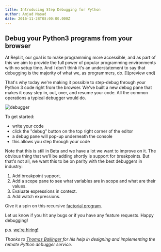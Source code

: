 ```yaml
---
title: Introducing Step Debugging for Python
author: Amjad Masad
date: 2016-11-28T08:00:00.000Z
---
```


## Debug your Python3 programs from your browser

At Repl.it, our goal is to make programming more accessible, and as part of this
we aim to provide the full power of popular programming environments with no
setup time. And I don't think it's an understatement to say that debugging is
the majority of what we, as programmers, do. [](preview end)

That's why today we're making it possible to step-debug through your Python 3
code right from the browser. We've built a new debug pane that makes it easy
step in, out, over, and resume your code. All the common operations a typical
debugger would do.

![debugger](https://i.imgur.com/oerWaQR.gif)

To get started:

* write your code
* click the "debug" button on the top right corner of the editor
* a debug pane will pop-up underneath the console
* this allows you step through your code

Note that this is still in Beta and we have a lot we want to improve on it. The
obvious thing that we'll be adding shortly is support for breakpoints. But
that's not all, we want this to be on parity with the best debuggers in
industry:

1. Add breakpoint support.
2. Add a scope pane to see what variables are in scope and what are their values.
3. Evaluate expressions in context.
4. Add watch expressions.

Give it a spin on this recursive [factorial program](https://repl.it/E9oT).

Let us know if you hit any bugs or if you have any feature requests. Happy debugging!

p.s. [we're hiring!](/site/jobs)

_Thanks to [Thomas Ballinger](https://twitter.com/ballingt) for his help in designing and implementing the
remote Python debugger service._